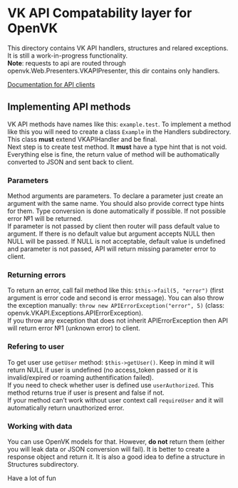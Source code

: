 # VK API Compatability layer for OpenVK

This directory contains VK API handlers, structures and relared
exceptions. It is still a work-in-progress functionality.  
**Note**: requests to api are routed through
openvk.Web.Presenters.VKAPIPresenter, this dir contains only handlers.

[Documentation for API clients](https://docs.openvk.su/openvk_engine/api/description/)

## Implementing API methods

VK API methods have names like this: `example.test`. To implement a
method like this you will need to create a class `Example` in the
Handlers subdirectory. This class **must** extend VKAPIHandler and be
final.  
Next step is to create test method. It **must** have a type hint that is
not void. Everything else is fine, the return value of method will be
authomatically converted to JSON and sent back to client.

### Parameters

Method arguments are parameters. To declare a parameter just create an
argument with the same name. You should also provide correct type hints
for them. Type conversion is done automatically if possible. If not
possible error №1 will be returned.  
If parameter is not passed by client then router will pass default value
to argument. If there is no default value but argument accepts NULL then
NULL will be passed. If NULL is not acceptable, default value is
undefined and parameter is not passed, API will return missing parameter
error to client.

### Returning errors

To return an error, call fail method like this: `$this->fail(5,
"error")` (first argument is error code and second is error message).
You can also throw the exception manually: `throw new
APIErrorException("error", 5)` (class:
openvk.VKAPI.Exceptions.APIErrorException).  
If you throw any exception that does not inherit APIErrorException then
API will return error №1 (unknown error) to client.

### Refering to user

To get user use `getUser` method: `$this->getUser()`. Keep in mind it
will return NULL if user is undefined (no access\_token passed or it is
invalid/expired or roaming authentification failed).  
If you need to check whether user is defined use `userAuthorized`. This
method returns true if user is present and false if not.  
If your method can’t work without user context call `requireUser` and it
will automatically return unauthorized error.

### Working with data

You can use OpenVK models for that. However, **do not** return them
(either you will leak data or JSON conversion will fail). It is better
to create a response object and return it. It is also a good idea to
define a structure in Structures subdirectory.

Have a lot of fun <sup></sup>
